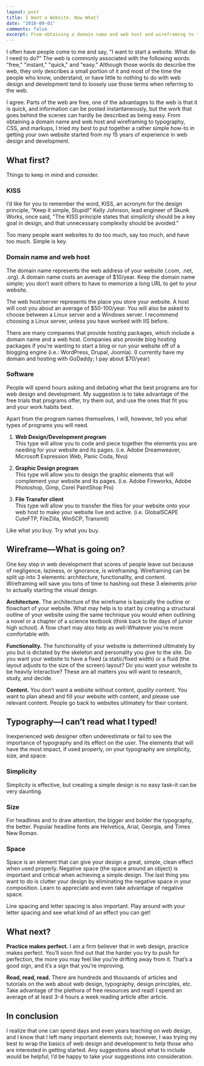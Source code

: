 ```yaml
---
layout: post
title: I Want a Website. Now What?
date: "2010-09-01"
comments: false
excerpt: From obtaining a domain name and web host and wireframing to typography, CSS, and markups, I tried my best to put together a rather simple how-to in getting your own website started from my 15 years of experience in web design and development.
---
```


I often have people come to me and say, "I want to start a website. What do I need to do?" The web is commonly associated with the following words: "free," "instant," "quick," and "easy." Although those words do describe the web, they only describes a small portion of it and most of the time the people who know, understand, or have little to nothing to do with web design and development tend to loosely use those terms when referring to the web.

I agree. Parts of the web are free, one of the advantages to the web is that it is quick, and information can be posted instantaneously, but the work that goes behind the scenes can hardly be described as being easy. From obtaining a domain name and web host and wireframing to typography, CSS, and markups, I tried my best to put together a rather simple how-to in getting your own website started from my 15 years of experience in web design and development.

## What first?

Things to keep in mind and consider.

### KISS

I’d like for you to remember the word, KISS, an acronym for the design principle, “Keep it simple, Stupid!” Kelly Johnson, lead engineer of Skunk Works, once said, "The KISS principle states that simplicity should be a key goal in design, and that unnecessary complexity should be avoided."

Too many people want websites to do too much, say too much, and have too much. Simple is key.

### Domain name and web host

The domain name represents the web address of your website (.com, .net, .org). A domain name costs an average of $10/year. Keep the domain name simple; you don’t want others to have to memorize a long URL to get to your website.

The web host/server represents the place you store your website. A host will cost you about an average of $50-100/year. You will also be asked to choose between a Linux server and a Windows server. I recommend choosing a Linux server, unless you have worked with IIS before.

There are many companies that provide hosting packages, which include a domain name and a web host. Companies also provide blog hosting packages if you’re wanting to start a blog or run your website off of a blogging engine (i.e.: WordPress, Drupal, Joomla). (I currently have my domain and hosting with GoDaddy; I pay about $70/year)

### Software

People will spend hours asking and debating what the best programs are for web design and development. My suggestion is to take advantage of the free trials that programs offer, try them out, and use the ones that fit you and your work habits best.

Apart from the program names themselves, I will, however, tell you what types of programs you will need.

1. **Web Design/Development program**  
This type will allow you to code and piece together the elements you are needing for your website and its pages. (i.e. Adobe Dreamweaver, Microsoft Expression Web, Panic Coda, Nvu)

2. **Graphic Design program**  
This type will allow you to design the graphic elements that will complement your website and its pages. (i.e. Adobe Fireworks, Adobe Photoshop, Gimp, Corel PaintShop Pro)

3. **File Transfer client**  
This type will allow you to transfer the files for your website onto your web host to make your website live and active. (i.e. GlobalSCAPE CuteFTP, FileZilla, WinSCP, Transmit)

Like what you buy. Try what you buy.

## Wireframe—What is going on?

One key step in web development that scores of people leave out because of negligence, laziness, or ignorance, is wireframing. Wireframing can be split up into 3 elements: architecture, functionality, and content. Wireframing will save you tons of time to hashing out these 3 elements prior to actually starting the visual design.

**Architecture.** The architecture of the wireframe is basically the outline or flowchart of your website. What may help is to start by creating a structural outline of your website using the same technique you would when outlining a novel or a chapter of a science textbook (think back to the days of junior high school). A flow chart may also help as well-Whatever you’re more comfortable with.

**Functionality.** The functionality of your website is determined ultimately by you but is dictated by the skeleton and personality you give to the site. Do you want your website to have a fixed (a static/fixed width) or a fluid (the layout adjusts to the size of the screen) layout? Do you want your website to be heavily interactive? These are all matters you will want to research, study, and decide.

**Content.** You don’t want a website without content, *quality* content. You want to plan ahead and fill your website with content, and please use relevant content. People go back to websites ultimately for their content.

## Typography—I can’t read what I typed!

Inexperienced web designer often underestimate or fail to see the importance of typography and its effect on the user. The elements that will have the most impact, if used properly, on your typography are simplicity, size, and space.

### Simplicity

Simplicity is effective, but creating a simple design is no easy task–it can be very daunting.

### Size

For headlines and to draw attention, the bigger and bolder the typography, the better. Popular headline fonts are Helvetica, Arial, Georgia, and Times New Roman.

### Space

Space is an element that can give your design a great, simple, clean effect when used properly. Negative space (the space around an object) is important and critical when achieving a simple design. The last thing you want to do is clutter your design by eliminating the negative space in your composition. Learn to appreciate and even take advantage of negative space.

Line spacing and letter spacing is also important. Play around with your letter spacing and see what kind of an effect you can get!

## What next?

**Practice makes perfect.** I am a firm believer that in web design, practice makes perfect. You’ll soon find out that the harder you try to push for perfection, the more you may feel like you’re drifting away from it. That’s a good sign, and it’s a sign that you’re improving.

**Read, read, read.** There are hundreds and thousands of articles and tutorials on the web about web design, typography, design principles, etc. Take advantage of the plethora of free resources and read! I spend an average of at least 3-4 hours a week reading article after article.

## In conclusion

I realize that one can spend days and even years teaching on web design, and I know that I left many important elements out; however, I was trying my best to wrap the basics of web design and development to help those who are interested in getting started. Any suggestions about what to include would be helpful; I’d be happy to take your suggestions into consideration.